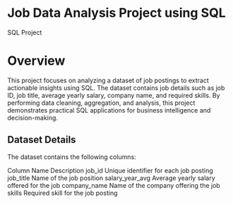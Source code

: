 # Job Data Analysis Project using SQL
SQL Project
# Overview
This project focuses on analyzing a dataset of job postings to extract actionable insights using SQL. The dataset contains job details such as job ID, job title, average yearly salary, company name, and required skills.
By performing data cleaning, aggregation, and analysis, this project demonstrates practical SQL applications for business intelligence and decision-making.

<H2> Dataset Details </H2>

The dataset contains the following columns:

Column Name	Description
job_id	Unique identifier for each job posting
job_title	Name of the job position
salary_year_avg	Average yearly salary offered for the job
company_name	Name of the company offering the job
skills	Required skill for the job posting
